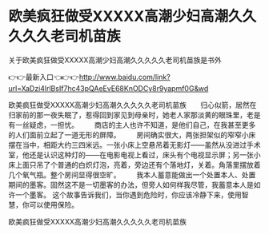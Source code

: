 # 欧美疯狂做受XXXXX高潮少妇高潮久久久久久老司机苗族
关于欧美疯狂做受XXXXX高潮少妇高潮久久久久久老司机苗族是书外

👉👉最新入口👈👉👉http://www.baidu.com/link?url=XaDzi4lrlBsIf7hc43pQAeEvE68KnODCy8r9yapmf0G&wd

欧美疯狂做受XXXXX高潮少妇高潮久久久久久老司机苗族　　归心似箭，居然在归家前的那一夜失眠了，惹得回到家见到母亲时，她老人家那淡黄的眼珠里，老是有一丝疑虑，一担忧。
　　商店的主人也许不知道，是他们自己，在我甚至更多的人们面前立起了一道无形的屏障。
　　房间确实很大，两张担架似的窄窄小床摆在当中，相距大约三四米远。一张小床上空悬吊着无影灯——虽然从没进过手术室，他还是认识这种灯的——在电影电视上看过，床头有个电视显示屏；另一张小床上面只吊了个普通的白炽灯泡，亮着，旁边还有个落地灯，关着。角落里摆放着几个氧气瓶。整个房间显得很空旷。
　　我本人蓄意能做出一个处置本人、处置期间的墨客。固然这不是一切墨客的办法，但旁人如何样我尽管，我蓄意本人是如许一个墨客。
这个故事告诉我们，当你遇到危险时，你应该冷静下来，使用智慧，你可以使用保险。

欧美疯狂做受XXXXX高潮少妇高潮久久久久久老司机苗族
